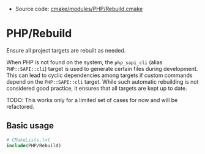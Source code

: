 <!-- This is auto-generated file. -->
* Source code: [cmake/modules/PHP/Rebuild.cmake](https://github.com/petk/php-build-system/blob/master/cmake/cmake/modules/PHP/Rebuild.cmake)

# PHP/Rebuild

Ensure all project targets are rebuilt as needed.

When PHP is not found on the system, the `php_sapi_cli` (alias `PHP::SAPI::cli`)
target is used to generate certain files during development. This can lead to
cyclic dependencies among targets if custom commands depend on the
`PHP::SAPI::cli` target. While such automatic rebuilding is not considered good
practice, it ensures that all targets are kept up to date.

TODO: This works only for a limited set of cases for now and will be refactored.

## Basic usage

```cmake
# CMakeLists.txt
include(PHP/Rebuild)
```
